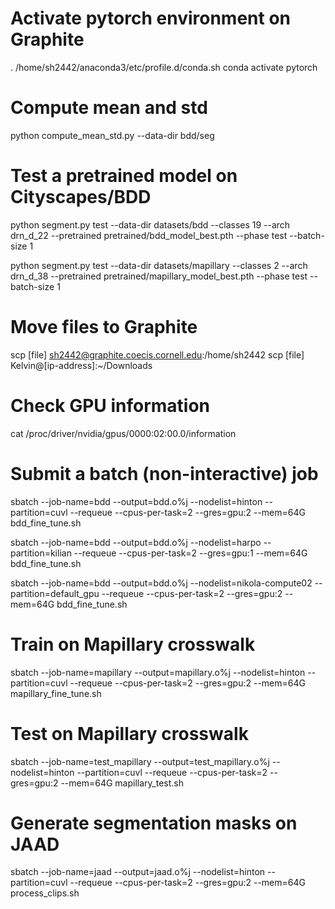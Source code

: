 # Activate pytorch environment on Graphite
. /home/sh2442/anaconda3/etc/profile.d/conda.sh
conda activate pytorch

# Compute mean and std
python compute_mean_std.py --data-dir bdd/seg

# Test a pretrained model on Cityscapes/BDD
python segment.py test --data-dir datasets/bdd --classes 19 --arch drn_d_22 --pretrained pretrained/bdd_model_best.pth --phase test --batch-size 1

python segment.py test --data-dir datasets/mapillary --classes 2 --arch drn_d_38 --pretrained pretrained/mapillary_model_best.pth --phase test --batch-size 1

# Move files to Graphite
scp [file] sh2442@graphite.coecis.cornell.edu:/home/sh2442
scp [file] Kelvin@[ip-address]:~/Downloads

# Check GPU information
cat /proc/driver/nvidia/gpus/0000\:02\:00.0/information 

# Submit a batch (non-interactive) job
sbatch --job-name=bdd --output=bdd.o%j --nodelist=hinton --partition=cuvl --requeue --cpus-per-task=2 --gres=gpu:2 --mem=64G bdd_fine_tune.sh

sbatch --job-name=bdd --output=bdd.o%j --nodelist=harpo --partition=kilian --requeue --cpus-per-task=2 --gres=gpu:1 --mem=64G bdd_fine_tune.sh

sbatch --job-name=bdd --output=bdd.o%j --nodelist=nikola-compute02 --partition=default_gpu --requeue --cpus-per-task=2 --gres=gpu:2 --mem=64G bdd_fine_tune.sh

# Train on Mapillary crosswalk
sbatch --job-name=mapillary --output=mapillary.o%j --nodelist=hinton --partition=cuvl --requeue --cpus-per-task=2 --gres=gpu:2 --mem=64G mapillary_fine_tune.sh

# Test on Mapillary crosswalk
sbatch --job-name=test_mapillary --output=test_mapillary.o%j --nodelist=hinton --partition=cuvl --requeue --cpus-per-task=2 --gres=gpu:2 --mem=64G mapillary_test.sh

# Generate segmentation masks on JAAD
sbatch --job-name=jaad --output=jaad.o%j --nodelist=hinton --partition=cuvl --requeue --cpus-per-task=2 --gres=gpu:2 --mem=64G process_clips.sh